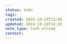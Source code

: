 ```yaml
---
status: todo
tags: 
created: 2024-10-24T13:56
updated: 2024-10-24T14:26
note_type: task-stream
context: 
---
```

 